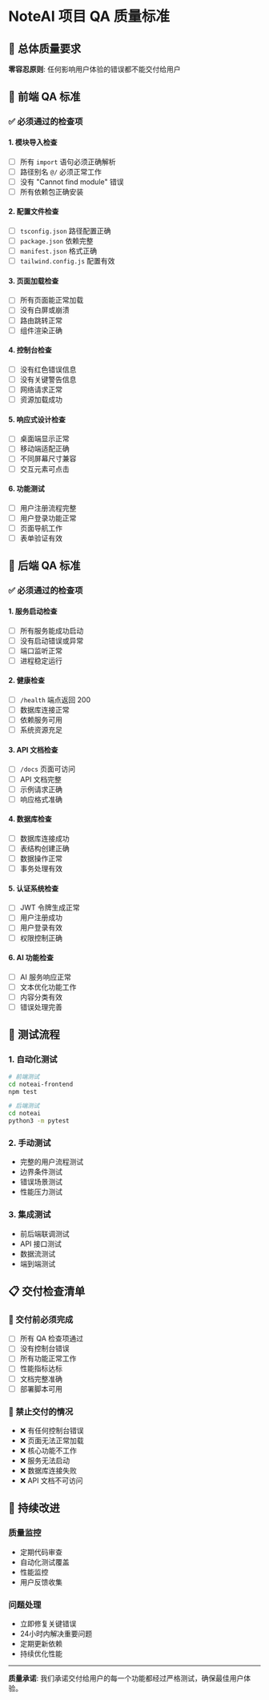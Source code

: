 # NoteAI 项目 QA 质量标准

## 🎯 总体质量要求

**零容忍原则**: 任何影响用户体验的错误都不能交付给用户

## 📱 前端 QA 标准

### ✅ 必须通过的检查项

#### 1. **模块导入检查**
- [ ] 所有 `import` 语句必须正确解析
- [ ] 路径别名 `@/` 必须正常工作
- [ ] 没有 "Cannot find module" 错误
- [ ] 所有依赖包正确安装

#### 2. **配置文件检查**
- [ ] `tsconfig.json` 路径配置正确
- [ ] `package.json` 依赖完整
- [ ] `manifest.json` 格式正确
- [ ] `tailwind.config.js` 配置有效

#### 3. **页面加载检查**
- [ ] 所有页面能正常加载
- [ ] 没有白屏或崩溃
- [ ] 路由跳转正常
- [ ] 组件渲染正确

#### 4. **控制台检查**
- [ ] 没有红色错误信息
- [ ] 没有关键警告信息
- [ ] 网络请求正常
- [ ] 资源加载成功

#### 5. **响应式设计检查**
- [ ] 桌面端显示正常
- [ ] 移动端适配正确
- [ ] 不同屏幕尺寸兼容
- [ ] 交互元素可点击

#### 6. **功能测试**
- [ ] 用户注册流程完整
- [ ] 用户登录功能正常
- [ ] 页面导航工作
- [ ] 表单验证有效

## 🔧 后端 QA 标准

### ✅ 必须通过的检查项

#### 1. **服务启动检查**
- [ ] 所有服务能成功启动
- [ ] 没有启动错误或异常
- [ ] 端口监听正常
- [ ] 进程稳定运行

#### 2. **健康检查**
- [ ] `/health` 端点返回 200
- [ ] 数据库连接正常
- [ ] 依赖服务可用
- [ ] 系统资源充足

#### 3. **API 文档检查**
- [ ] `/docs` 页面可访问
- [ ] API 文档完整
- [ ] 示例请求正确
- [ ] 响应格式准确

#### 4. **数据库检查**
- [ ] 数据库连接成功
- [ ] 表结构创建正确
- [ ] 数据操作正常
- [ ] 事务处理有效

#### 5. **认证系统检查**
- [ ] JWT 令牌生成正常
- [ ] 用户注册成功
- [ ] 用户登录有效
- [ ] 权限控制正确

#### 6. **AI 功能检查**
- [ ] AI 服务响应正常
- [ ] 文本优化功能工作
- [ ] 内容分类有效
- [ ] 错误处理完善

## 🧪 测试流程

### 1. **自动化测试**
```bash
# 前端测试
cd noteai-frontend
npm test

# 后端测试
cd noteai
python3 -m pytest
```

### 2. **手动测试**
- 完整的用户流程测试
- 边界条件测试
- 错误场景测试
- 性能压力测试

### 3. **集成测试**
- 前后端联调测试
- API 接口测试
- 数据流测试
- 端到端测试

## 📋 交付检查清单

### 🎯 交付前必须完成

- [ ] 所有 QA 检查项通过
- [ ] 没有控制台错误
- [ ] 所有功能正常工作
- [ ] 性能指标达标
- [ ] 文档完整准确
- [ ] 部署脚本可用

### 🚫 禁止交付的情况

- ❌ 有任何控制台错误
- ❌ 页面无法正常加载
- ❌ 核心功能不工作
- ❌ 服务无法启动
- ❌ 数据库连接失败
- ❌ API 文档不可访问

## 🔄 持续改进

### 质量监控
- 定期代码审查
- 自动化测试覆盖
- 性能监控
- 用户反馈收集

### 问题处理
- 立即修复关键错误
- 24小时内解决重要问题
- 定期更新依赖
- 持续优化性能

---

**质量承诺**: 我们承诺交付给用户的每一个功能都经过严格测试，确保最佳用户体验。
